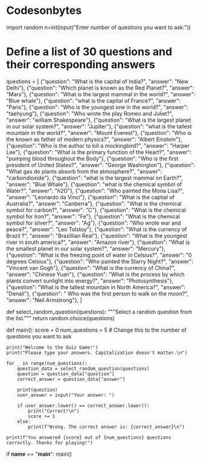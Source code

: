# Codesonbytes
import random
n=int(input("Enter number of questions you want to ask:"))

# Define a list of 30 questions and their corresponding answers
questions = [
    {"question": "What is the capital of India?", "answer": "New Delhi"},
    {"question": "Which planet is known as the Red Planet?", "answer": "Mars"},
    {"question": "What is the largest mammal in the world?", "answer": "Blue whale"},
    {"question": "what is the capital of France?", "answer": "Paris"},
    {"question": "Who is the youngest one in the world?", "answer": "taehyung"},
    {"question": "Who wrote the play Romeo and Juliet?", "answer": "william Shakespeare"},
    {"question": "What is the largest planet in our solar system?", "answer": "Jupiter"},
    {"question": "what is the tallest mountain in the world?", "answer": "Mount Everest"},
    {"question": "Who is the known as father of modern physics?", "answer": "Albert Einstein"},
    {"question": "Who is the author to kill a mockingbird?", "answer": "Harper Lee"},
    {"question": "What is the primary function of the Heart?", "answer": "pumping blood throughout the Body"},
    {"question": "Who is the first president of United States?", "answer": "George Washington"},
    {"question": "What gas do plants absorb from the atmosphere?", "answer": "carbondioxide"},
    {"question": "what is the largest mammal on Earth?", "answer": "Blue Whale"},
    {"question": "what is the chemical symbol of Water?", "answer": "h2O"},
    {"question": "Who painted the Mona Lisa?", "answer": "Leonardo da Vinci"},
    {"question": "What is the captial of Australia?", "answer": "Canberra"},
    {"question": "What is the chemical symbol for carbon?", "answer": "C"},
    {"question": "What is the chemical symbol for Iron?", "answer": "Fe"},
    {"question": "What is the chemical symbol for silver?", "answer": "Ag"},
    {"question": "Who wrote war and peace?", "answer": "Leo Tolstoy"},
    {"question": "What is the currency of Brazil ?", "answer": "Brazillian Real"},
    {"question": "What is the youngest river in south america?", "answer": "Amazon river"},
    {"question": "What is the smallest planet in our solar system?", "answer": "Mercury"},
    {"question": "What is the freezing point of water in Celsius?", "answer": "0 degrees Celsius"},
    {"question": "Who painted the Starry Night?", "answer": "Vincent van Gogh"},
    {"question": "What is the currency of China?", "answer": "Chinese Yuan"},
    {"question": "What is the process by which plants convert sunlight into energy?", "answer": "Photosynthesis"},
    {"question": "What is the tallest mountain in North America?", "answer": "Denali"},
    {"question": " Who was the first person to walk on the moon?", "answer": "Neil Armstrong"},
]

def select_random_question(questions):
    """Select a random question from the list."""
    return random.choice(questions)

def main():
    score = 0
    num_questions = 5  # Change this to the number of questions you want to ask

    print("Welcome to the Quiz Game!")
    print("Please type your answers. Capitalization doesn't matter.\n")

    for _ in range(num_questions):
        question_data = select_random_question(questions)
        question = question_data["question"]
        correct_answer = question_data["answer"]

        print(question)
        user_answer = input("Your answer: ")

        if user_answer.lower() == correct_answer.lower():
            print("Correct!\n")
            score += 1
        else:
            print(f"Wrong. The correct answer is: {correct_answer}\n")

    print(f"You answered {score} out of {num_questions} questions correctly. Thanks for playing!")

if __name__ == "__main__":
    main()
